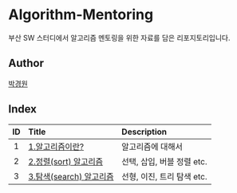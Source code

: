 # Algorithm-Mentoring
부산 SW 스터디에서 알고리즘 멘토링을 위한 자료를 담은 리포지토리입니다.

## Author

[박경원](http://github.com/watershot)   

## Index

|ID|Title|Description|
|:---:|:---|:---|
|1|[1.알고리즘이란?](./)|알고리즘에 대해서|
|2|[2.정렬(sort) 알고리즘](./)|선택, 삽입, 버블 정렬 etc.|
|3|[3.탐색(search) 알고리즘](./)|선형, 이진, 트리 탐색 etc.|

